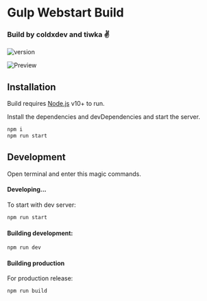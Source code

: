 # Gulp Webstart Build

### Build by **coldxdev** and **tiwka** ✌️

![version](https://img.shields.io/github/package-json/v/coldxdev/gulp-webstart)

![Preview](https://i.ibb.co/G06XpbD/Gulp-preview.jpg)

## Installation

Build requires [Node.js](https://nodejs.org/) v10+ to run.

Install the dependencies and devDependencies and start the server.

```sh
npm i
npm run start
```

## Development

Open terminal and enter this magic commands.


#### Developing...

To start with dev server:

```sh
npm run start
```

#### Building development:

```sh
npm run dev
```


#### Building production

For production release:

```sh
npm run build
```